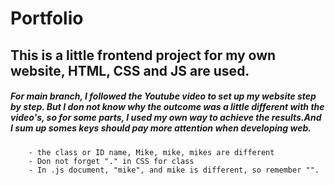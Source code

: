 # Portfolio
## This is a little frontend project for my own website, HTML, CSS and JS are used.
#####   For main branch, I followed the Youtube video to set up my website step by step. But I don not know why the outcome was a little different with the video's, so for some parts, I used my own way to achieve the results.And I sum up somes keys  should pay more attention when developing web.
        - the class or ID name, Mike, mike, mikes are different
        - Don not forget "." in CSS for class
        - In .js document, "mike", and mike is different, so remember "".